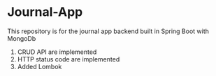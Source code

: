# Journal-App
This repository is for the journal app backend built in Spring Boot with MongoDb 
1. CRUD API are implemented
2. HTTP status code are implemented
3. Added Lombok